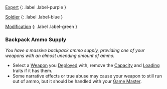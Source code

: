 
[Expert](Game/Expert-List)
{: .label .label-purple }

[Soldier](Game/Soldier)
{: .label .label-blue }

[Modification](Game/Modification-List)
{: .label .label-green }
### Backpack Ammo Supply
*You have a massive backpack ammo supply, providing one of your weapons with an almost unending amount of ammo.*
* Select a [Weapon](Core/Weapons) you [Deployed](Deployment) with, remove the [Capacity](Game/Core/Blocks/Capacity) and [Loading](Game/Core/Blocks/Loading) traits if it has them. 
* Some narrative effects or true abuse may cause your weapon to still run out of ammo, but it should be handled with your [Game Master](Game/Core/Terminology#Game%20Master).

